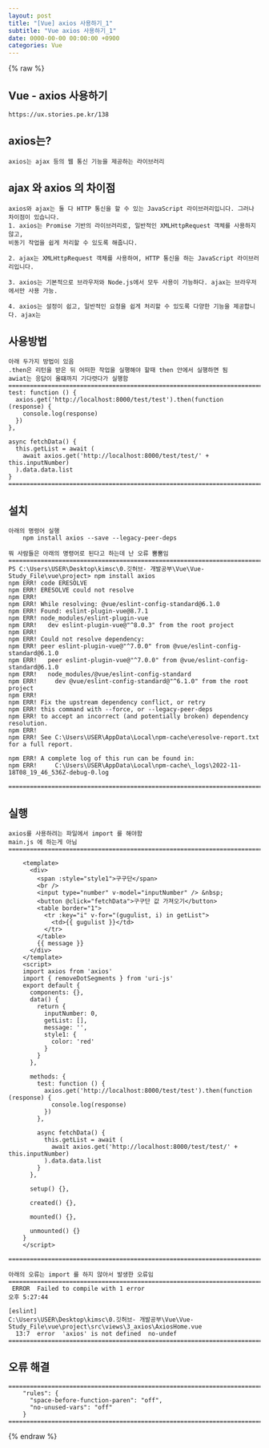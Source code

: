 ```yaml
---  
layout: post  
title: "[Vue] axios 사용하기_1"  
subtitle: "Vue axios 사용하기_1"  
date: 0000-00-00 00:00:00 +0900  
categories: Vue  
---  
```

{% raw %}  
## Vue - axios 사용하기  
	https://ux.stories.pe.kr/138  
  
## axios는?  
	axios는 ajax 등의 웹 통신 기능을 제공하는 라이브러리  
  
## ajax 와 axios 의 차이점  
  
	axios와 ajax는 둘 다 HTTP 통신을 할 수 있는 JavaScript 라이브러리입니다. 그러나 차이점이 있습니다.  
	1. axios는 Promise 기반의 라이브러리로, 일반적인 XMLHttpRequest 객체를 사용하지 않고,  
	비동기 작업을 쉽게 처리할 수 있도록 해줍니다.  
  
	2. ajax는 XMLHttpRequest 객체를 사용하여, HTTP 통신을 하는 JavaScript 라이브러리입니다.  
  
	3. axios는 기본적으로 브라우저와 Node.js에서 모두 사용이 가능하다. ajax는 브라우저에서만 사용 가능.  
  
	4. axios는 설정이 쉽고, 일반적인 요청을 쉽게 처리할 수 있도록 다양한 기능을 제공합니다. ajax는  
  
## 사용방법  
	아래 두가지 방법이 있음  
	.then은 리턴을 받은 뒤 어떠한 작업을 실행해야 할때 then 안에서 실행하면 됨  
	awiat는 응답이 올떄까지 기다렷다가 실행함  
	=================================================================================================================  
    test: function () {  
      axios.get('http://localhost:8000/test/test').then(function (response) {  
        console.log(response)  
      })  
    },  
  
    async fetchData() {  
      this.getList = await (  
        await axios.get('http://localhost:8000/test/test/' + this.inputNumber)  
      ).data.data.list  
    }  
	=================================================================================================================  
  
## 설치  
  
	아래의 명령어 실행  
		npm install axios --save --legacy-peer-deps  
  
	뭐 사람들은 아래의 명령어로 된다고 하는데 난 오류 뿜뿜임  
	=================================================================================================================  
	PS C:\Users\USER\Desktop\kimsc\0.깃허브- 개발공부\Vue\Vue-Study_File\vue\project> npm install axios  
	npm ERR! code ERESOLVE  
	npm ERR! ERESOLVE could not resolve  
	npm ERR!  
	npm ERR! While resolving: @vue/eslint-config-standard@6.1.0  
	npm ERR! Found: eslint-plugin-vue@8.7.1  
	npm ERR! node_modules/eslint-plugin-vue  
	npm ERR!   dev eslint-plugin-vue@"^8.0.3" from the root project  
	npm ERR!  
	npm ERR! Could not resolve dependency:  
	npm ERR! peer eslint-plugin-vue@"^7.0.0" from @vue/eslint-config-standard@6.1.0  
	npm ERR!   peer eslint-plugin-vue@"^7.0.0" from @vue/eslint-config-standard@6.1.0  
	npm ERR!   node_modules/@vue/eslint-config-standard  
	npm ERR!     dev @vue/eslint-config-standard@"^6.1.0" from the root project  
	npm ERR!  
	npm ERR! Fix the upstream dependency conflict, or retry  
	npm ERR! this command with --force, or --legacy-peer-deps  
	npm ERR! to accept an incorrect (and potentially broken) dependency resolution.  
	npm ERR!  
	npm ERR! See C:\Users\USER\AppData\Local\npm-cache\eresolve-report.txt for a full report.  
  
	npm ERR! A complete log of this run can be found in:  
	npm ERR!     C:\Users\USER\AppData\Local\npm-cache\_logs\2022-11-18T08_19_46_536Z-debug-0.log  
  
	=================================================================================================================  
  
## 실행  
  
	axios를 사용하려는 파일에서 import 를 해야함  
	main.js 에 하는게 아님  
	=================================================================================================================  
  
		<template>  
		  <div>  
			<span :style="style1">구구단</span>  
			<br />  
			<input type="number" v-model="inputNumber" /> &nbsp;  
			<button @click="fetchData">구구단 값 가져오기</button>  
			<table border="1">  
			  <tr :key="i" v-for="(gugulist, i) in getList">  
				<td>{{ gugulist }}</td>  
			  </tr>  
			</table>  
			{{ message }}  
		  </div>  
		</template>  
		<script>  
		import axios from 'axios'  
		import { removeDotSegments } from 'uri-js'  
		export default {  
		  components: {},  
		  data() {  
			return {  
			  inputNumber: 0,  
			  getList: [],  
			  message: '',  
			  style1: {  
				color: 'red'  
			  }  
			}  
		  },  
  
		  methods: {  
			test: function () {  
			  axios.get('http://localhost:8000/test/test').then(function (response) {  
				console.log(response)  
			  })  
			},  
  
			async fetchData() {  
			  this.getList = await (  
				await axios.get('http://localhost:8000/test/test/' + this.inputNumber)  
			  ).data.data.list  
			}  
		  },  
  
		  setup() {},  
  
		  created() {},  
  
		  mounted() {},  
  
		  unmounted() {}  
		}  
		</script>  
  
	=================================================================================================================  
  
	아래의 오류는 import 를 하지 않아서 발생한 오류임  
	=================================================================================================================  
	 ERROR  Failed to compile with 1 error                                                                                                                                  오후 5:27:44  
  
	[eslint]  
	C:\Users\USER\Desktop\kimsc\0.깃허브- 개발공부\Vue\Vue-Study_File\vue\project\src\views\3_axios\AxiosHome.vue  
	  13:7  error  'axios' is not defined  no-undef  
	=================================================================================================================  
  
## 오류 해결  
	=================================================================================================================  
		"rules": {  
		  "space-before-function-paren": "off",  
		  "no-unused-vars": "off"  
		}  
	=================================================================================================================  
  
{% endraw %}